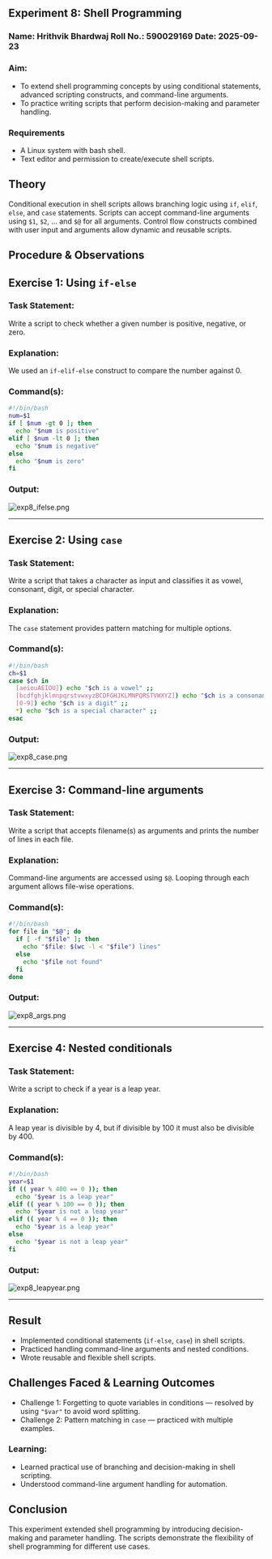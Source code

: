 ## Experiment 8: Shell Programming

### Name: Hrithvik Bhardwaj   Roll No.: 590029169   Date: 2025-09-23

### Aim:

* To extend shell programming concepts by using conditional statements, advanced scripting constructs, and command-line arguments.
* To practice writing scripts that perform decision-making and parameter handling.

### Requirements

* A Linux system with bash shell.
* Text editor and permission to create/execute shell scripts.

## Theory

Conditional execution in shell scripts allows branching logic using `if`, `elif`, `else`, and `case` statements. Scripts can accept command-line arguments using `$1`, `$2`, … and `$@` for all arguments. Control flow constructs combined with user input and arguments allow dynamic and reusable scripts.

## Procedure & Observations

## Exercise 1: Using `if-else`

### Task Statement:

Write a script to check whether a given number is positive, negative, or zero.

### Explanation:

We used an `if-elif-else` construct to compare the number against 0.

### Command(s):

```bash
#!/bin/bash
num=$1
if [ $num -gt 0 ]; then
  echo "$num is positive"
elif [ $num -lt 0 ]; then
  echo "$num is negative"
else
  echo "$num is zero"
fi
```

### Output:

![exp8_ifelse.png](/.img/exp8_ifelse.png)

---

## Exercise 2: Using `case`

### Task Statement:

Write a script that takes a character as input and classifies it as vowel, consonant, digit, or special character.

### Explanation:

The `case` statement provides pattern matching for multiple options.

### Command(s):

```bash
#!/bin/bash
ch=$1
case $ch in
  [aeiouAEIOU]) echo "$ch is a vowel" ;;
  [bcdfghjklmnpqrstvwxyzBCDFGHJKLMNPQRSTVWXYZ]) echo "$ch is a consonant" ;;
  [0-9]) echo "$ch is a digit" ;;
  *) echo "$ch is a special character" ;;
esac
```

### Output:

![exp8_case.png](/.img/exp8_case.png)

---

## Exercise 3: Command-line arguments

### Task Statement:

Write a script that accepts filename(s) as arguments and prints the number of lines in each file.

### Explanation:

Command-line arguments are accessed using `$@`. Looping through each argument allows file-wise operations.

### Command(s):

```bash
#!/bin/bash
for file in "$@"; do
  if [ -f "$file" ]; then
    echo "$file: $(wc -l < "$file") lines"
  else
    echo "$file not found"
  fi
done
```

### Output:

![exp8_args.png](/.img/exp8_args.png)

---

## Exercise 4: Nested conditionals

### Task Statement:

Write a script to check if a year is a leap year.

### Explanation:

A leap year is divisible by 4, but if divisible by 100 it must also be divisible by 400.

### Command(s):

```bash
#!/bin/bash
year=$1
if (( year % 400 == 0 )); then
  echo "$year is a leap year"
elif (( year % 100 == 0 )); then
  echo "$year is not a leap year"
elif (( year % 4 == 0 )); then
  echo "$year is a leap year"
else
  echo "$year is not a leap year"
fi
```

### Output:

![exp8_leapyear.png](/.img/exp8_leapyear.png)

---

## Result

* Implemented conditional statements (`if-else`, `case`) in shell scripts.
* Practiced handling command-line arguments and nested conditions.
* Wrote reusable and flexible shell scripts.

## Challenges Faced & Learning Outcomes

* Challenge 1: Forgetting to quote variables in conditions — resolved by using `"$var"` to avoid word splitting.
* Challenge 2: Pattern matching in `case` — practiced with multiple examples.

### Learning:

* Learned practical use of branching and decision-making in shell scripting.
* Understood command-line argument handling for automation.

## Conclusion

This experiment extended shell programming by introducing decision-making and parameter handling. The scripts demonstrate the flexibility of shell programming for different use cases.